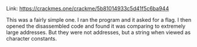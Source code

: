 Link: https://crackmes.one/crackme/5b81014933c5d41f5c6ba944

This was a fairly simple one. I ran the program and it asked for a flag. I 
then opened the disassembled code and found it was comparing to extremely large 
addresses. But they were not addresses, but a string when viewed as character 
constants.